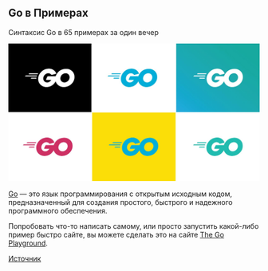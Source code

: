## Go в Примерах
Синтаксис Go в 65 примерах за один вечер

![go_lang_logos](go_lang_logos.jpg)

[Go](http://golang.org/) — это язык программирования с открытым исходным кодом, предназначенный для создания простого, быстрого и надежного программного обеспечения.

Попробовать что-то написать самому, или просто запустить какой-либо пример быстро сайте, вы можете сделать это на сайте [The Go Playground](https://play.golang.org/).

[Источник](https://gobyexample.com/)